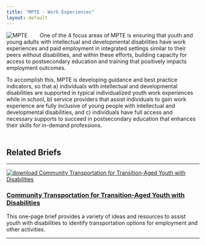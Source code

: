 ```yaml
---
title: "MPTE - Work Experiences"
layout: default
---
```


<p><img src="/img/MPTE_logo.png" alt="MPTE" class="img-fluid float-left" style="max-width:250px; padding-right:2em;" > One of the 4 focus areas of MPTE is ensuring that youth and young adults with intellectual and developmental disabilities have work experiences and paid employment in integrated settings similar to their peers without disabilities, and within these efforts, building capacity for access to postsecondary education and training that positively impacts employment outcomes.</p> 

<p>To accomplish this, MPTE is developing guidance and best practice indicators, so that a) individuals with intellectual and developmental disabilities are supported in typical individualized youth work experiences while in school, b) service providers that assist individuals to gain work experience are fully inclusive of young people with intellectual and developmental disabilities, and c) individuals have full access and necessary supports to succeed in postsecondary education that enhances their skills for in-demand professions.
</p>
<h2 style="clear:both; padding-top:1em;">Related Briefs</h2>
<hr>
<a href=""><img src="/img/community_transportation_F_th.png" alt="download Community Transportation for Transition-Aged Youth with Disabilities" class="float-left"></a>
<h3><a href="/files/community_transportation_F.pdf">Community Transportation for Transition-Aged Youth with Disabilities</a></h3>
<p>This one-page brief provides a variety of ideas and resources to assist youth with disabilities to identify transportation options for employment and other activities.</p>
<hr style="clear:both">